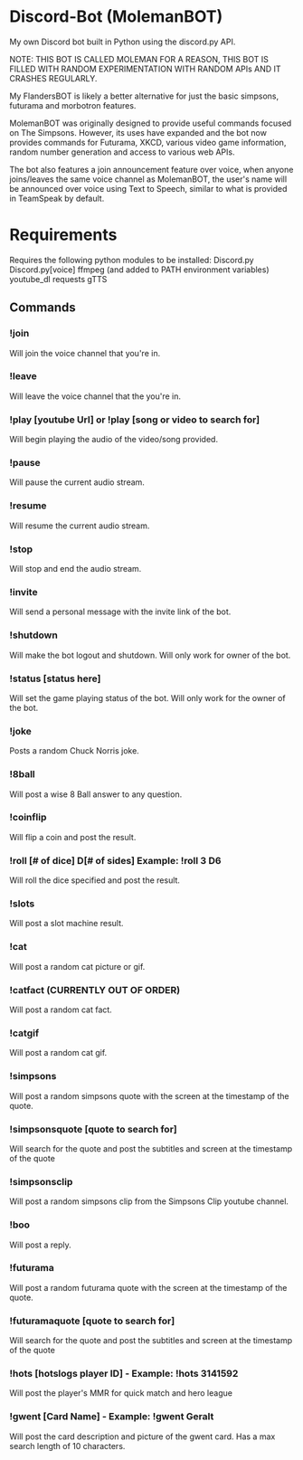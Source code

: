 # Discord-Bot (MolemanBOT)
My own Discord bot built in Python using the discord.py API.

NOTE: THIS BOT IS CALLED MOLEMAN FOR A REASON, THIS BOT IS FILLED WITH RANDOM EXPERIMENTATION WITH RANDOM APIs AND IT CRASHES REGULARLY.

My FlandersBOT is likely a better alternative for just the basic simpsons, futurama and morbotron features.

MolemanBOT was originally designed to provide useful commands focused on The Simpsons.
However, its uses have expanded and the bot now provides commands for Futurama, XKCD, various video game information,
random number generation and access to various web APIs.

The bot also features a join announcement feature over voice, when anyone joins/leaves the same voice channel as
MolemanBOT, the user's name will be announced over voice using Text to Speech, similar to what is provided in TeamSpeak by default.

# Requirements
Requires the following python modules to be installed:
Discord.py
Discord.py[voice]
ffmpeg (and added to PATH environment variables)
youtube_dl
requests
gTTS

## Commands
### !join

Will join the voice channel that you're in.

### !leave

Will leave the voice channel that the you're in.

### !play [youtube Url] or !play [song or video to search for]

Will begin playing the audio of the video/song provided.

### !pause

Will pause the current audio stream.

### !resume

Will resume the current audio stream.

### !stop

Will stop and end the audio stream.

### !invite

Will send a personal message with the invite link of the bot.

### !shutdown

Will make the bot logout and shutdown. Will only work for owner of the bot.

### !status [status here]

Will set the game playing status of the bot. Will only work for the owner of the bot.

### !joke

Posts a random Chuck Norris joke.

### !8ball

Will post a wise 8 Ball answer to any question.

### !coinflip

Will flip a coin and post the result.

### !roll [# of dice] D[# of sides] Example: !roll 3 D6

Will roll the dice specified and post the result.

### !slots

Will post a slot machine result.

### !cat

Will post a random cat picture or gif.

### !catfact (CURRENTLY OUT OF ORDER)

Will post a random cat fact.

### !catgif

Will post a random cat gif.

### !simpsons

Will post a random simpsons quote with the screen at the timestamp of the quote.

### !simpsonsquote [quote to search for]

Will search for the quote and post the subtitles and screen at the timestamp of the quote

### !simpsonsclip

Will post a random simpsons clip from the Simpsons Clip youtube channel.

### !boo

Will post a reply.

### !futurama

Will post a random futurama quote with the screen at the timestamp of the quote.

### !futuramaquote [quote to search for]

Will search for the quote and post the subtitles and screen at the timestamp of the quote

### !hots [hotslogs player ID] - Example: !hots 3141592

Will post the player's MMR for quick match and hero league

### !gwent [Card Name] - Example: !gwent Geralt

Will post the card description and picture of the gwent card. Has a max search length of 10 characters.
